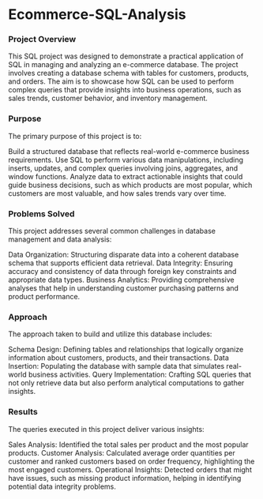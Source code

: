 # Ecommerce-SQL-Analysis

### Project Overview
This SQL project was designed to demonstrate a practical application of SQL in managing and analyzing an e-commerce database. The project involves creating a database schema with tables for customers, products, and orders. The aim is to showcase how SQL can be used to perform complex queries that provide insights into business operations, such as sales trends, customer behavior, and inventory management.

### Purpose
The primary purpose of this project is to:

Build a structured database that reflects real-world e-commerce business requirements.
Use SQL to perform various data manipulations, including inserts, updates, and complex queries involving joins, aggregates, and window functions.
Analyze data to extract actionable insights that could guide business decisions, such as which products are most popular, which customers are most valuable, and how sales trends vary over time.

### Problems Solved
This project addresses several common challenges in database management and data analysis:

Data Organization: Structuring disparate data into a coherent database schema that supports efficient data retrieval.
Data Integrity: Ensuring accuracy and consistency of data through foreign key constraints and appropriate data types.
Business Analytics: Providing comprehensive analyses that help in understanding customer purchasing patterns and product performance.

### Approach
The approach taken to build and utilize this database includes:

Schema Design: Defining tables and relationships that logically organize information about customers, products, and their transactions.
Data Insertion: Populating the database with sample data that simulates real-world business activities.
Query Implementation: Crafting SQL queries that not only retrieve data but also perform analytical computations to gather insights.

### Results
The queries executed in this project deliver various insights:

Sales Analysis: Identified the total sales per product and the most popular products.
Customer Analysis: Calculated average order quantities per customer and ranked customers based on order frequency, highlighting the most engaged customers.
Operational Insights: Detected orders that might have issues, such as missing product information, helping in identifying potential data integrity problems.

